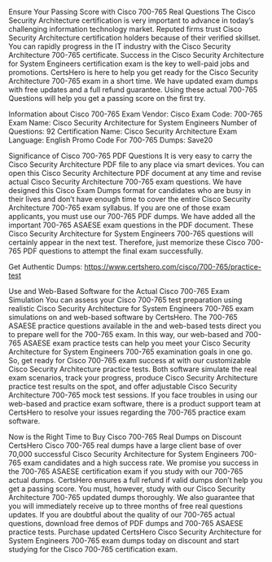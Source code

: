 Ensure Your Passing Score with Cisco 700-765 Real Questions
The Cisco Security Architecture certification is very important to advance in today’s challenging information technology market. Reputed firms trust Cisco Security Architecture certification holders because of their verified skillset. You can rapidly progress in the IT industry with the Cisco Security Architecture 700-765 certificate. Success in the Cisco Security Architecture for System Engineers certification exam is the key to well-paid jobs and promotions. CertsHero is here to help you get ready for the Cisco Security Architecture 700-765 exam in a short time. We have updated exam dumps with free updates and a full refund guarantee. Using these actual 700-765 Questions will help you get a passing score on the first try.

Information about Cisco 700-765 Exam
Vendor: Cisco
Exam Code: 700-765
Exam Name: Cisco Security Architecture for System Engineers
Number of Questions: 92
Certification Name: Cisco Security Architecture
Exam Language: English
Promo Code For 700-765 Dumps: Save20


Significance of Cisco 700-765 PDF Questions
It is very easy to carry the Cisco Security Architecture PDF file to any place via smart devices. You can open this Cisco Security Architecture PDF document at any time and revise actual Cisco Security Architecture 700-765 exam questions. We have designed this Cisco Exam Dumps format for candidates who are busy in their lives and don’t have enough time to cover the entire Cisco Security Architecture 700-765 exam syllabus. If you are one of those exam applicants, you must use our 700-765 PDF dumps. We have added all the important 700-765 ASAESE exam questions in the PDF document. These Cisco Security Architecture for System Engineers 700-765 questions will certainly appear in the next test. Therefore, just memorize these Cisco 700-765 PDF questions to attempt the final exam successfully.

Get Authentic Dumps: https://www.certshero.com/cisco/700-765/practice-test

Use and Web-Based Software for the Actual Cisco 700-765 Exam Simulation
You can assess your Cisco 700-765 test preparation using realistic Cisco Security Architecture for System Engineers 700-765 exam simulations on and web-based software by CertsHero. The 700-765 ASAESE practice questions available in the and web-based tests direct you to prepare well for the 700-765 exam. In this way, our web-based and 700-765 ASAESE exam practice tests can help you meet your Cisco Security Architecture for System Engineers 700-765 examination goals in one go. So, get ready for Cisco 700-765 exam success at with our customizable Cisco Security Architecture practice tests. Both software simulate the real exam scenarios, track your progress, produce Cisco Security Architecture practice test results on the spot, and offer adjustable Cisco Security Architecture 700-765 mock test sessions. If you face troubles in using our web-based and practice exam software, there is a product support team at CertsHero to resolve your issues regarding the 700-765 practice exam software.



Now is the Right Time to Buy Cisco 700-765 Real Dumps on Discount
CertsHero Cisco 700-765 real dumps have a large client base of over 70,000 successful Cisco Security Architecture for System Engineers 700-765 exam candidates and a high success rate. We promise you success in the 700-765 ASAESE certification exam if you study with our 700-765 actual dumps. CertsHero ensures a full refund if valid dumps don’t help you get a passing score. You must, however, study with our Cisco Security Architecture 700-765 updated dumps thoroughly. We also guarantee that you will immediately receive up to three months of free real questions updates. If you are doubtful about the quality of our 700-765 actual questions, download free demos of PDF dumps and 700-765 ASAESE practice tests. Purchase updated CertsHero Cisco Security Architecture for System Engineers 700-765 exam dumps today on discount and start studying for the Cisco 700-765 certification exam.
